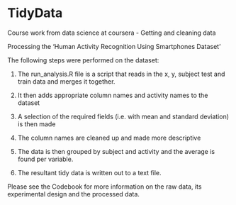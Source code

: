 # TidyData
Course work from data science at coursera - Getting and cleaning data

Processing the ‘Human Activity Recognition Using Smartphones Dataset’

The following steps were performed on the dataset:

1. The run_analysis.R file is a script that reads in the x, y, subject test and train data and merges it together.

2. It then adds appropriate column names and activity names to the dataset

3. A selection of the required fields (i.e. with mean and standard deviation) is then made

4. The column names are cleaned up and made more descriptive

5. The data is then grouped by subject and activity and the average is found per variable.

6. The resultant tidy data is written out to a text file.

Please see the Codebook for more information on the raw data, its experimental design and the processed data.

